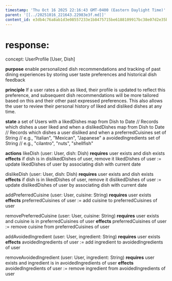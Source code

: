 ```yaml
---
timestamp: 'Thu Oct 16 2025 22:16:43 GMT-0400 (Eastern Daylight Time)'
parent: '[[../20251016_221643.22983e3f.md]]'
content_id: e3db4c76a8ab1d3e08557233e1b8475715be6188109917bc38e07d2e35b80033
---
```


# response:

concept: UserProfile \[User, Dish]

**purpose** enable personalized dish recommendations and tracking of past dining experiences by storing user taste preferences and historical dish feedback

**principle** If a user rates a dish as liked, their profile is updated to reflect this preference, and subsequent dish recommendations will be more tailored based on this and their other past expressed preferences. This also allows the user to review their personal history of liked and disliked dishes at any time.

**state**
a set of Users with
a likedDishes map from Dish to Date // Records which dishes a user liked and when
a dislikedDishes map from Dish to Date // Records which dishes a user disliked and when
a preferredCuisines set of String // e.g., "Italian", "Mexican", "Japanese"
a avoidedIngredients set of String // e.g., "cilantro", "nuts", "shellfish"

**actions**
likeDish (user: User, dish: Dish)
**requires** user exists and dish exists
**effects**
if dish is in dislikedDishes of user, remove it
likedDishes of user := update likedDishes of user by associating dish with current date

dislikeDish (user: User, dish: Dish)
**requires** user exists and dish exists
**effects**
if dish is in likedDishes of user, remove it
dislikedDishes of user := update dislikedDishes of user by associating dish with current date

addPreferredCuisine (user: User, cuisine: String)
**requires** user exists
**effects** preferredCuisines of user := add cuisine to preferredCuisines of user

removePreferredCuisine (user: User, cuisine: String)
**requires** user exists and cuisine is in preferredCuisines of user
**effects** preferredCuisines of user := remove cuisine from preferredCuisines of user

addAvoidedIngredient (user: User, ingredient: String)
**requires** user exists
**effects** avoidedIngredients of user := add ingredient to avoidedIngredients of user

removeAvoidedIngredient (user: User, ingredient: String)
**requires** user exists and ingredient is in avoidedIngredients of user
**effects** avoidedIngredients of user := remove ingredient from avoidedIngredients of user
